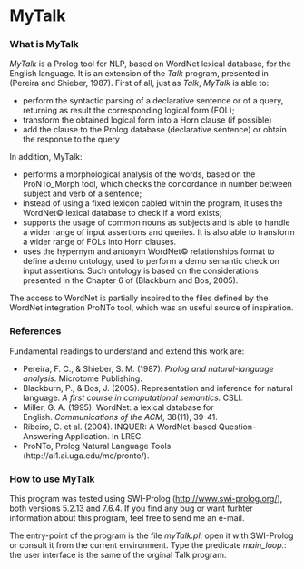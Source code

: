 # MyTalk

### What is MyTalk

<i>MyTalk</i> is a Prolog tool for NLP, based on WordNet lexical database, for the English language. It is an extension of the <i>Talk</i> program, presented in (Pereira and Shieber, 1987). First of all, just as <i>Talk</i>, <i>MyTalk</i> is able to:
<ul>
  <li>perform the syntactic parsing of a declarative sentence or of a query, returning as result the corresponding logical form (FOL);</li>
  <li>transform the obtained logical form into a Horn clause (if possible)</li>
  <li>add the clause to the Prolog database (declarative sentence) or obtain the response to the query</li>
</ul>

In addition, MyTalk:
 <ul>
  <li>performs a morphological analysis of the words, based on the ProNTo_Morph tool, which checks the concordance in number between subject and verb of a sentence;</li>
  <li>instead of using a fixed lexicon cabled within the program, it uses the WordNet&copy; lexical database to check if a word exists;</li>
  <li>supports the usage of common nouns as subjects and is able to handle a wider range of input assertions and queries. It is also able to transform a wider range of FOLs into Horn clauses.
  <li>uses the hypernym and antonym WordNet&copy; relationships format to define a demo ontology, used to perform a demo semantic check on input assertions. Such ontology is based on the considerations presented in the Chapter 6 of (Blackburn and Bos, 2005).
</ul>

The access to WordNet is partially inspired to the files defined by the WordNet integration ProNTo tool, which was an useful source of inspiration.

### References

Fundamental readings to understand and extend this work are:
<ul>
<li>Pereira, F. C., & Shieber, S. M. (1987). <i>Prolog and natural-language analysis</i>. Microtome Publishing.</li>

<li>Blackburn, P., & Bos, J. (2005). Representation and inference for natural language. <i>A first course in computational semantics.</i> CSLI.</li>

<li>Miller, G. A. (1995). WordNet: a lexical database for English. <i>Communications of the ACM</i>, 38(11), 39-41.</li>

<li>Ribeiro, C. et al. (2004). INQUER: A WordNet-based Question-Answering Application. In LREC.</li>

<li>ProNTo, Prolog Natural Language Tools (http://ai1.ai.uga.edu/mc/pronto/).</li>
</ul>
 
### How to use MyTalk

This program was tested using SWI-Prolog (http://www.swi-prolog.org/), both versions 5.2.13 and 7.6.4. If you find any bug or want furhter information about this program, feel free to send me an e-mail.

The entry-point of the program is the file <i>myTalk.pl</i>: open it with SWI-Prolog or consult it from the current environment. Type the predicate <i>main_loop.</i>: the user interface is the same of the orginal Talk program.
